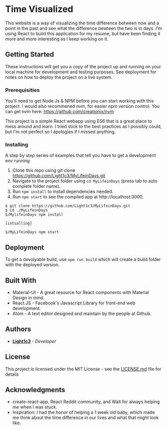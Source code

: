 # Time Visualized

This website is a way of visualizing the time difference between now and a point in the past and see what the difference bewteen the two is in days. I'm using React to build this application for my resume, but have been finding it more and more interesting as I keep working on it.

## Getting Started

These instructions will get you a copy of the project up and running on your local machine for development and testing purposes. See deployment for notes on how to deploy the project on a live system.

### Prerequisities

You'll need to get Node.Js & NPM before you can start working with this project. I would also recommened nvm, for easier npm version control. You can get nvm here: https://github.com/creationix/nvm

This project is a simple React webapp using ES6 that is a great place to mess around and learn. I tried stick to the best practices as I possibly could, but I'm not perfect so I apologies if I missed anything.

### Installing

A step by step series of examples that tell you have to get a development env running

1. Clone this repo using git clone https://github.com/Light1c3/MyLifeinDays.git
2. Navigate to the project folder using `cd MyLifeinDays` (press tab to auto complete folder name).
2. Run `npm install` to install dependencies needed.
3. Run `npm start` to see the compiled app at http://localhost:3000.

```
$ git clone https://github.com/Light1c3/MyLifeinDays.git
$ cd ./MyLifeinDays
$/MylifeinDays npm install

[intsalling]

$/MyLifeinDays npm start

```

## Deployment

To get a devolyable build, use `npm run build` which will create a build folder with the deployed version.

## Built With

* Material-UI - A great resource for React components with Material Design in mind.
* React.JS - Facebook's Javascript Library for front-end web development.
* Atom - A text editor designed and maintain by the people at Github.

## Authors

* **[Light1c3](https://github.com/Light1c3)** - *Developer*

## License

This project is licensed under the MIT License - see the [LICENSE.md](LICENSE.md) file for details

## Acknowledgments

* create-react-app, React Reddit community, and Walt for always helping me when I was stuck.
* Inspiration: I had the honor of helping a 1 week old baby, which made me think about the time difference in our lives and what that might look like.

